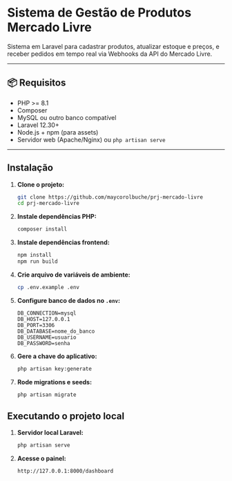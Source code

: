 # Sistema de Gestão de Produtos Mercado Livre

Sistema em Laravel para cadastrar produtos, atualizar estoque e preços, e receber pedidos em tempo real via Webhooks da API do Mercado Livre.

---

## 📦 Requisitos

- PHP >= 8.1
- Composer
- MySQL ou outro banco compatível
- Laravel 12.30+
- Node.js + npm (para assets)
- Servidor web (Apache/Nginx) ou `php artisan serve`

---

## Instalação

1. **Clone o projeto:**

    ```bash
    git clone https://github.com/maycorolbuche/prj-mercado-livre
    cd prj-mercado-livre
    ```

2. **Instale dependências PHP:**

    ```bash
    composer install
    ```

3. **Instale dependências frontend:**

    ```bash
    npm install
    npm run build
    ```

4. **Crie arquivo de variáveis de ambiente:**

    ```bash
    cp .env.example .env
    ```

5. **Configure banco de dados no `.env`:**

    ```arduino
    DB_CONNECTION=mysql
    DB_HOST=127.0.0.1
    DB_PORT=3306
    DB_DATABASE=nome_do_banco
    DB_USERNAME=usuario
    DB_PASSWORD=senha
    ```

6. **Gere a chave do aplicativo:**

    ```bash
    php artisan key:generate
    ```

7. **Rode migrations e seeds:**

    ```bash
    php artisan migrate
    ```

## Executando o projeto local

1. **Servidor local Laravel:**

    ```bash
    php artisan serve
    ```

2. **Acesse o painel:**

    ```arduino
    http://127.0.0.1:8000/dashboard
    ```
